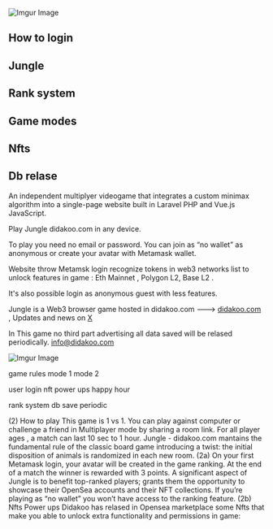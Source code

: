 ![Imgur Image](http://i.imgur.com/3SqZpCN.jpg)




## How to login

## Jungle

## Rank system 

## Game modes

## Nfts  

## Db relase 

An independent multiplyer videogame that integrates a custom minimax algorithm into a single-page website built in Laravel PHP and Vue.js JavaScript. 

Play Jungle didakoo.com in any device. 

To play you need no email or password. You can join as “no wallet” as anonymous or create your avatar with Metamask wallet.

Website throw Metamsk login recognize tokens in web3 networks list to unlock features in game : Eth Mainnet , Polygon L2, Base L2 .

It's also possible login as anonymous guest with less features.

Jungle is a Web3 browser game hosted in didakoo.com ---> [didakoo.com](https://didakoo.com) , Updates and news on [X](https://twitter.com/didakoo_games) 
<!-- [Medium](https://medium.com/@didakoo)  -->

In This game no third part advertising all data saved will be relased periodically. 
info@didakoo.com


![Imgur Image](http://i.imgur.com/fj8XkoO.jpg)



game rules
mode 1
mode 2 


user login 
nft power ups 
happy hour 

rank system 
db save periodic 










(2) How to play 
This game is 1 vs 1.
You can play against computer or challenge a friend in Multiplayer mode by sharing a room link.
For all player ages , a match can last 10 sec to 1 hour.
Jungle - didakoo.com mantains the fundamental rule of the classic board game introducing a twist: 
the initial disposition of animals is randomized in each new room.
(2a)
On your first Metamask login, your avatar will be created in the game ranking. 
At the end of a match the winner is rewarded with 3 points.
A significant aspect of Jungle is to benefit top-ranked players;
grants them the opportunity to showcase their OpenSea accounts and their NFT collections. 
If you’re playing as “no wallet” you won’t have access to the ranking feature.
(2b)
Nfts Power ups
Didakoo has relased in Opensea marketplace some Nfts that make you able to unlock extra functionality and permissions in game:
